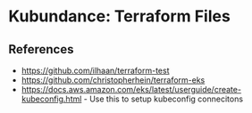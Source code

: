 # Kubundance: Terraform Files 


## References
* https://github.com/ilhaan/terraform-test
* https://github.com/christopherhein/terraform-eks
* https://docs.aws.amazon.com/eks/latest/userguide/create-kubeconfig.html - Use this to setup kubeconfig connecitons
